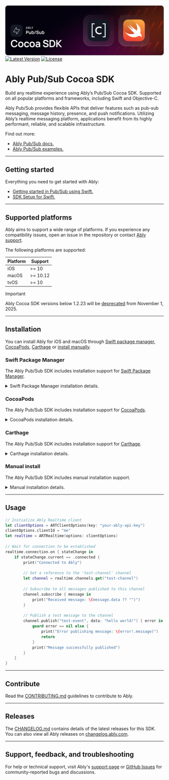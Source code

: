![Ably Pub/Sub Cocoa Header](images/CocoaSDK-github.png)
[![Latest Version](https://img.shields.io/github/v/release/ably/ably-cocoa)](https://swiftpackageindex.com/ably/ably-cocoa)
[![License](https://badgen.net/github/license/ably/ably-cocoa)](https://github.com/ably/ably-cocoa/blob/main/LICENSE)

# Ably Pub/Sub Cocoa SDK

Build any realtime experience using Ably’s Pub/Sub Cocoa SDK. Supported on all popular platforms and frameworks, including Swift and Objective-C.

Ably Pub/Sub provides flexible APIs that deliver features such as pub-sub messaging, message history, presence, and push notifications. Utilizing Ably’s realtime messaging platform, applications benefit from its highly performant, reliable, and scalable infrastructure.

Find out more:

* [Ably Pub/Sub docs.](https://ably.com/docs/basics)
* [Ably Pub/Sub examples.](https://ably.com/examples?product=pubsub)

---

## Getting started

Everything you need to get started with Ably:

* [Getting started in Pub/Sub using Swift.](https://ably.com/docs/getting-started/swift?lang=swift)
* [SDK Setup for Swift.](https://ably.com/docs/getting-started/setup?lang=swift)

---

## Supported platforms

Ably aims to support a wide range of platforms. If you experience any compatibility issues, open an issue in the repository or contact [Ably support](https://ably.com/support).

The following platforms are supported:

| Platform | Support |
|----------|---------|
| iOS| >= 10 |
| macOS| >= 10.12 |
| tvOS | >= 10 |

> [!IMPORTANT]
> Ably Cocoa SDK versions below 1.2.23 will be [deprecated](https://ably.com/docs/platform/deprecate/protocol-v1) from November 1, 2025.

---

## Installation

You can install Ably for iOS and macOS through [Swift package manager](#swift-package-manager), [CocoaPods](#cocoapods), [Carthage](#carthage) or [install manually](#manual-install).

### Swift Package Manager

The Ably Pub/Sub SDK includes installation support for [Swift Package Manager](https://swift.org/package-manager/).

<details>
<summary>Swift Package Manager installation details.</summary>

To install the `ably-cocoa` package in your Xcode project: 

* Paste `https://github.com/ably/ably-cocoa` in the *Swift Packages* search box. ( *Xcode project*  &rarr;  *Swift Packages..* . &rarr; `+` button)
* Select the `Ably` SDK for your target.

To install the `ably-cocoa` package in another Swift package, add the following to your `Package.Swift`:

```swift
 .package(url: "https://github.com/ably/ably-cocoa", from: "1.2.41"),
```

See Apple's [adding package dependencies to your app](https://developer.apple.com/documentation/swift_packages/adding_package_dependencies_to_your_app) guide for more detail.
</details>

### CocoaPods

The Ably Pub/Sub SDK includes installation support for [CocoaPods](https://cocoapods.org/).

<details>
<summary>CocoaPods installation details.</summary>

If you intend to use Swift, using `use_frameworks!` in your Podfile is recommended (this will create a Framework that can be used in Swift natively).

Add this line to your application's Podfile:

```ruby
# For Xcode 7.3 and newer
pod 'Ably', '>= 1.2'
```

And then install the dependency:

```bash
$ pod install
```

</details>



### Carthage

The Ably Pub/Sub SDK includes installation support for [Carthage](https://github.com/Carthage/Carthage/).

<details>
<summary>Carthage installation details.</summary>

Add the following line to your application's Cartfile:

```ruby
# For Xcode 7.3 and newer
github "ably/ably-cocoa" >= 1.2
```

And then run one of the following commands required for your platform:

| Platform | Command |
|----------|---------|
| iOS | `carthage update --use-xcframeworks --platform iOS --no-use-binaries` |
| macOS | `carthage update --use-xcframeworks --platform macOS --no-use-binaries`|
| tvOS | `carthage update --use-xcframeworks --platform tvOS --no-use-binaries` |

After building the framework (located in `[PROJECT_ROOT]/Carthage/Build`), drag the following files into the **Frameworks**, **Libraries**, and **Embedded content** section of your Xcode target’s **General** tab:

* `Ably.xcframework`
* `AblyDeltaCodec.xcframework`
* `msgpack.xcframework`
* For applications, select **Embed & Sign**
* For other targets, select **Do Not Embed**

If you encounter an error similar to the following, you’ve likely missed adding one or more required dependencies:

```
dyld: Library not loaded: @rpath/AblyDeltaCodec.framework/AblyDeltaCodec
```

For further information review the Carthage [adding frameworks to an application](https://github.com/Carthage/Carthage#adding-frameworks-to-an-application) guide.

</details>

### Manual install

The Ably Pub/Sub SDK includes manual installation support.

<details>
<summary>Manual installation details.</summary>

* Download the [Ably Pub/Sub Cocoa SDK.](https://github.com/ably/ably-cocoa)
* Drag the `ably-cocoa/ably-cocoa` directory into your Xcode project as a group.

Ably depends on our [MessagePack Fork](https://github.com/ably-forks/msgpack-objective-C) 0.2.0; get it [from the releases page](https://github.com/ably-forks/msgpack-objective-C/releases/tag/0.2.0-ably-1) and link it into your project.

</details>

---

## Usage

```swift
// Initialize Ably Realtime client
let clientOptions = ARTClientOptions(key: "your-ably-api-key")
clientOptions.clientId = "me"
let realtime = ARTRealtime(options: clientOptions)

// Wait for connection to be established
realtime.connection.on { stateChange in
    if stateChange.current == .connected {
        print("Connected to Ably")
        
        // Get a reference to the 'test-channel' channel
        let channel = realtime.channels.get("test-channel")
        
        // Subscribe to all messages published to this channel
        channel.subscribe { message in
            print("Received message: \(message.data ?? "")")
        }
        
        // Publish a test message to the channel
        channel.publish("test-event", data: "hello world!") { error in
            guard error == nil else {
                print("Error publishing message: \(error!.message)")
                return
            }
            print("Message successfully published")
        }
    }
}
```

---

## Contribute

Read the [CONTRIBUTING.md](./CONTRIBUTING.md) guidelines to contribute to Ably.

---

## Releases

The [CHANGELOG.md](./CHANGELOG.md) contains details of the latest releases for this SDK. You can also view all Ably releases on [changelog.ably.com](https://changelog.ably.com).

---

## Support, feedback, and troubleshooting

For help or technical support, visit Ably's [support page](https://ably.com/support) or [GitHub Issues](https://github.com/ably/ably-cocoa/issues) for community-reported bugs and discussions.
